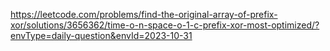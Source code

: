 https://leetcode.com/problems/find-the-original-array-of-prefix-xor/solutions/3656362/time-o-n-space-o-1-c-prefix-xor-most-optimized/?envType=daily-question&envId=2023-10-31
